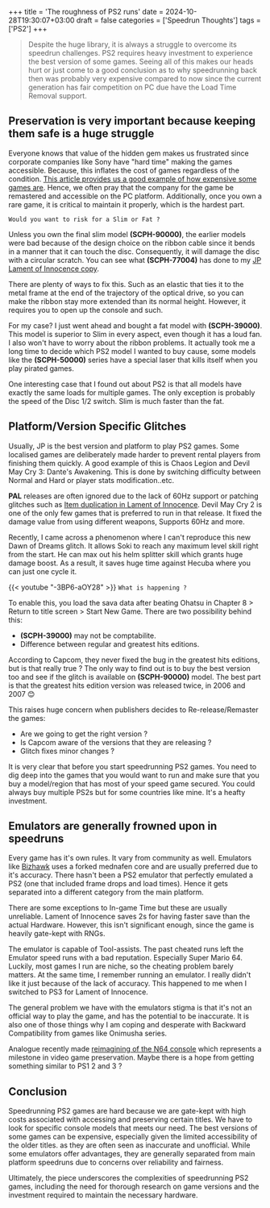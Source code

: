 +++
title = 'The roughness of PS2 runs'
date = 2024-10-28T19:30:07+03:00
draft = false
categories = ['Speedrun Thoughts']
tags = ['PS2']
+++
> Despite the huge library, it is always a struggle to overcome its speedrun challenges. PS2 requires heavy investment to experience the best version of some games. Seeing all of this makes our heads hurt or just come to a good conclusion as to why speedrunning back then was probably very expensive compared to now since the current generation has fair competition on PC due have the Load Time Removal support.
<!--more-->

## Preservation is very important because keeping them safe is a huge struggle

Everyone knows that value of the hidden gem makes us frustrated since corporate companies like Sony have "hard time" making the games accessible. Because, this inflates the cost of games regardless of the condition. [This article provides us a good example of how expensive some games are](https://www.cbr.com/rare-expensive-ps2-games-prices-ranked/). Hence, we often pray that the company for the game be remastered and accessible on the PC platform. Additionally, once you own a rare game, it is critical to maintain it properly, which is the hardest part.

``Would you want to risk for a Slim or Fat ?``

Unless you own the final slim model **(SCPH-90000)**, the earlier models were bad because of the design choice on the ribbon cable since it bends in a manner that it can touch the disc. Consequently, it will damage the disc with a circular scratch. You can see what  **(SCPH-77004)** has done to my [JP Lament of Innocence copy](https://razraz94.github.io/LonerBlog/post/ps2-roughness/images/scratch.jpg).

There are plenty of ways to fix this. Such as an elastic that ties it to the metal frame at the end of the trajectory of the optical drive, so you can make the ribbon stay more extended than its normal height. However, it requires you to open up the console and such.

For my case? I just went ahead and bought a fat model with **(SCPH-39000)**. This model is superior to Slim in every aspect,  even though it has a loud fan. I also won't have to worry about the ribbon problems. It actually took me a long time to decide which PS2 model I wanted to buy cause, some models like the **(SCPH-50000)** series have a special laser that kills itself when you play pirated games.

One interesting case that I found out about PS2 is that all models have exactly the same loads for multiple games. The only exception is probably the speed of the Disc 1/2 switch. Slim is much faster than the fat.

## Platform/Version Specific Glitches

Usually, JP is the best version and platform to play PS2 games. Some localised games are deliberately made harder to prevent rental players from finishing them quickly. A good example of this is Chaos Legion and Devil May Cry 3: Dante's Awakening. This is done by switching difficulty between Normal and Hard or player stats modification..etc.

**PAL** releases are often ignored due to the lack of 60Hz support or patching glitches such as [Item duplication in Lament of Innocence](https://castlevaniaspeedruns.com/Castlevania:_Lament_of_Innocence/Item_Duplication). Devil May Cry 2 is one of the only few games that is preferred to run in that release. It fixed the damage value from using different weapons, Supports 60Hz and more.

Recently, I came across a phenomenon where I can't reproduce this new Dawn of Dreams glitch. It allows Soki to reach any maximum level skill right from the start. He can max out his helm splitter skill which grants huge damage boost. As a result, it saves huge time against Hecuba where you can just one cycle it.

{{< youtube "-3BP6-aOY28" >}}
``What is happening ?``

To enable this, you load the sava data after beating Ohatsu in Chapter 8 > Return to title screen > Start New Game. There are two possibility behind this:
- **(SCPH-39000)** may not be comptabilite.
- Difference between regular and greatest hits editions.

According to Capcom, they never fixed the bug in the greatest hits editions, but is that really true ? The only way to find out is to buy the best version too and see if the glitch is available on **(SCPH-90000)** model. The best part is that the greatest hits edition version was released twice, in 2006 and 2007 😊

This raises huge concern when publishers decides to Re-release/Remaster the games:
- Are we going to get the right version ?
- Is Capcom aware of the versions that they are releasing ?
- Glitch fixes minor changes ?

It is very clear that before you start speedrunning PS2 games. You need to dig deep into the games that you would want to run and make sure that you buy a model/region that has most of your speed game secured. You could always buy multiple PS2s but for some countries like mine. It's a heafty investment. 

## Emulators are generally frowned upon in speedruns

Every game has it's own rules. It vary from community as well. Emulators like [Bizhawk](https://tasvideos.org/BizHawk) uses a forked mednafen core and are usually preferred due to it's accuracy. There hasn't been a PS2 emulator that perfectly emulated a PS2 (one that included frame drops and load times). Hence it gets separated into a different category from the main platform.

There are some exceptions to In-game Time but these are usually unreliable. Lament of Innocence saves 2s for having faster save than the actual Hardware. However, this isn't significant enough, since the game is heavily gate-kept with RNGs.

The emulator is capable of Tool-assists. The past cheated runs left the Emulator speed runs with a bad reputation. Especially Super Mario 64. Luckily, most games I run are niche, so the cheating problem barely matters. At the same time, I remember running an emulator.  I really didn't like it just because of the lack of accuracy. This happened to me when I switched to PS3 for Lament of Innocence.

The general problem we have with the emulators stigma is that it's not an official way to play the game, and has the potential to be inaccurate. It is also one of those things why I am coping and desperate with Backward Compatibility from games like Onimusha series.

Analogue recently made [reimagining of the N64 console](https://www.analogue.co/3d) which represents a milestone in video game preservation. Maybe there is a hope from getting something similar to PS1 2 and 3 ?

## Conclusion
Speedrunning PS2 games are hard because we are gate-kept with high costs associated with accessing and preserving certain titles. We have to look for specific console models that meets our need. The best versions of some games can be expensive, especially given the limited accessibility of the older titles. as they are often seen as inaccurate and unofficial. While some emulators offer advantages, they are generally separated from main platform speedruns due to concerns over reliability and fairness.

Ultimately, the piece underscores the complexities of speedrunning PS2 games, including the need for thorough research on game versions and the investment required to maintain the necessary hardware.
